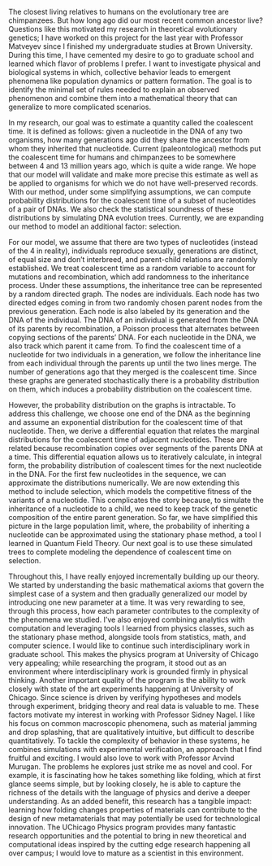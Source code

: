 The closest living relatives to humans on the evolutionary tree are chimpanzees. But how long ago did our most recent common ancestor live? Questions like this motivated my research in theoretical evolutionary genetics; I have worked on this project for the last year with Professor Matveyev since I finished my undergraduate studies at Brown University. During this time, I have cemented my desire to go to graduate school and learned which flavor of problems I prefer. I want to investigate physical and biological systems in which, collective behavior leads to emergent phenomena like population dynamics or pattern formation. The goal is to identify the minimal set of rules needed to explain an observed phenomenon and combine them into a mathematical theory that can generalize to more complicated scenarios.

In my research, our goal was to estimate a quantity called the coalescent time. It is defined as follows: given a nucleotide in the DNA of any two organisms, how many generations ago did they share the ancestor from whom they inherited that nucleotide. Current (paleontological) methods put the coalescent time for humans and chimpanzees to be somewhere between 4 and 13 million years ago, which is quite a wide range. We hope that our model will validate and make more precise this estimate as well as be applied to organisms for which we do not have well-preserved records. With our method, under some simplifying assumptions, we can compute probability distributions for the coalescent time of a subset of nucleotides of a pair of DNAs. We also check the statistical soundness of these distributions by simulating DNA evolution trees. Currently, we are expanding our method to model an additional factor: selection.

For our model, we assume that there are two types of nucleotides (instead of the 4 in reality), individuals reproduce sexually, generations are distinct, of equal size and don’t interbreed, and parent-child relations are randomly established. We treat coalescent time as a random variable to account for mutations and recombination, which add randomness to the inheritance process. Under these assumptions, the inheritance tree can be represented by a random directed graph. The nodes are individuals. Each node has two directed edges coming in from two randomly chosen parent nodes from the previous generation. Each node is also labeled by its generation and the DNA of the individual. The DNA of an individual is generated from the DNA of its parents by recombination, a Poisson process that alternates between copying sections of the parents’ DNA. For each nucleotide in the DNA, we also track which parent it came from. To find the coalescent time of a nucleotide for two individuals in a generation, we follow the inheritance line from each individual through the parents up until the two lines merge. The number of generations ago that they merged is the coalescent time. Since these graphs are generated stochastically there is a probability distribution on them, which induces a probability distribution on the coalescent time.

However, the probability distribution on the graphs is intractable. To address this challenge, we choose one end of the DNA as the beginning and assume an exponential distribution for the coalescent time of that nucleotide. Then, we derive a differential equation that relates the marginal distributions for the coalescent time of adjacent nucleotides. These are related because recombination copies over segments of the parents DNA at a time. This differential equation allows us to iteratively calculate, in integral form, the probability distribution of coalescent times for the next nucleotide in the DNA. For the first few nucleotides in the sequence, we can approximate the distributions numerically. We are now extending this method to include selection, which models the competitive fitness of the variants of a nucleotide. This complicates the story because, to simulate the inheritance of a nucleotide to a child, we need to keep track of the genetic composition of the entire parent generation. So far, we have simplified this picture in the large population limit, where, the probability of inheriting a nucleotide can be approximated using the stationary phase method, a tool I learned in Quantum Field Theory. Our next goal is to use these simulated trees to complete modeling the dependence of coalescent time on selection.

Throughout this, I have really enjoyed incrementally building up our theory. We started by understanding the basic mathematical axioms that govern the simplest case of a system and then gradually generalized our model by introducing one new parameter at a time. It was very rewarding to see, through this process, how each parameter contributes to the complexity of the phenomena we studied. I’ve also enjoyed combining analytics with computation and leveraging tools I learned from physics classes, such as the stationary phase method, alongside tools from statistics, math, and computer science. I would like to continue such interdisciplinary work in graduate school. This makes the physics program at University of Chicago very appealing; while researching the program, it stood out as an environment where interdisciplinary work is grounded firmly in physical thinking. Another important quality of the program is the ability to work closely with state of the art experiments happening at University of Chicago. Since science is driven by verifying hypotheses and models through experiment, bridging theory and real data is valuable to me. These factors motivate my interest in working with Professor Sidney Nagel. I like his focus on common macroscopic phenomena, such as material jamming and drop splashing, that are qualitatively intuitive, but difficult to describe quantitatively. To tackle the complexity of behavior in these systems, he combines simulations with experimental verification, an approach that I find fruitful and exciting. I would also love to work with Professor Arvind Murugan. The problems he explores just strike me as novel and cool. For example, it is fascinating how he takes something like folding, which at first glance seems simple, but by looking closely, he is able to capture the richness of the details with the language of physics and derive a deeper understanding. As an added benefit, this research has a tangible impact: learning how folding changes properties of materials can contribute to the design of new metamaterials that may potentially be used for technological innovation. The UChicago Physics program provides many fantastic research opportunities and the potential to bring in new theoretical and computational ideas inspired by the cutting edge research happening all over campus; I would love to mature as a scientist in this environment.
